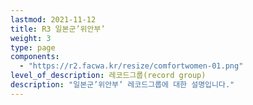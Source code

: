 ```yaml
---
lastmod: 2021-11-12
title: R3 일본군’위안부’
weight: 3
type: page
components: 
  - "https://r2.facwa.kr/resize/comfortwomen-01.png"
level_of_description: 레코드그룹(record group)
description: "일본군’위안부’ 레코드그룹에 대한 설명입니다."    
---
```

